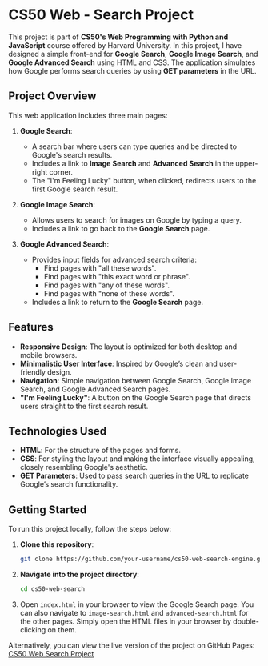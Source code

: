 # CS50 Web - Search Project

This project is part of **CS50's Web Programming with Python and JavaScript** course offered by Harvard University. In this project, I have designed a simple front-end for **Google Search**, **Google Image Search**, and **Google Advanced Search** using HTML and CSS. The application simulates how Google performs search queries by using **GET parameters** in the URL.

## Project Overview

This web application includes three main pages:

1. **Google Search**:
   - A search bar where users can type queries and be directed to Google's search results.
   - Includes a link to **Image Search** and **Advanced Search** in the upper-right corner.
   - The "I'm Feeling Lucky" button, when clicked, redirects users to the first Google search result.

2. **Google Image Search**:
   - Allows users to search for images on Google by typing a query.
   - Includes a link to go back to the **Google Search** page.

3. **Google Advanced Search**:
   - Provides input fields for advanced search criteria:
     - Find pages with "all these words".
     - Find pages with "this exact word or phrase".
     - Find pages with "any of these words".
     - Find pages with "none of these words".
   - Includes a link to return to the **Google Search** page.

## Features

- **Responsive Design**: The layout is optimized for both desktop and mobile browsers.
- **Minimalistic User Interface**: Inspired by Google’s clean and user-friendly design.
- **Navigation**: Simple navigation between Google Search, Google Image Search, and Google Advanced Search pages.
- **"I'm Feeling Lucky"**: A button on the Google Search page that directs users straight to the first search result.

## Technologies Used

- **HTML**: For the structure of the pages and forms.
- **CSS**: For styling the layout and making the interface visually appealing, closely resembling Google's aesthetic.
- **GET Parameters**: Used to pass search queries in the URL to replicate Google’s search functionality.

## Getting Started

To run this project locally, follow the steps below:

1. **Clone this repository**:

   ```bash
   git clone https://github.com/your-username/cs50-web-search-engine.git
2. **Navigate into the project directory**:
   ```bash
   cd cs50-web-search
3. Open `index.html` in your browser to view the Google Search page. You can also navigate to `image-search.html` and `advanced-search.html` for the other pages.
   Simply open the HTML files in your browser by double-clicking on them.

 
Alternatively, you can view the live version of the project on GitHub Pages:
[CS50 Web Search Project](https://lonyasha.github.io/cs50-web-search/)
